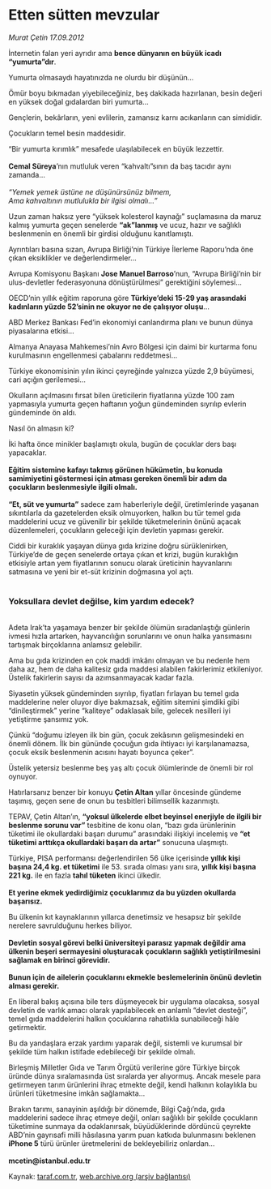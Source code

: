 # Etten sütten mevzular

*Murat Çetin 17.09.2012*

<div class="yazi"><p>İnternetin falan yeri ayrıdır ama <b>bence dünyanın en büyük icadı “yumurta”dır</b>.</p>
<p>Yumurta olmasaydı hayatınızda ne olurdu bir düşünün...</p>
<p>Ömür boyu bıkmadan yiyebileceğiniz, beş dakikada hazırlanan, besin değeri en yüksek doğal gıdalardan biri yumurta...</p>
<p>Gençlerin, bekârların, yeni evlilerin, zamansız karnı acıkanların can simididir.</p>
<p>Çocukların temel besin maddesidir.</p>
<p>“Bir yumurta kırımlık” mesafede ulaşılabilecek en büyük lezzettir.<br/><br/><b>Cemal Süreya</b>’nın mutluluk veren “kahvaltı”sının da baş tacıdır aynı zamanda...<br/><br/><i>“Yemek yemek üstüne ne düşünürsünüz bilmem,<br/></i><i>Ama kahvaltının mutlulukla bir ilgisi olmalı...”</i></p>
<p>Uzun zaman haksız yere “yüksek kolesterol kaynağı” suçlamasına da maruz kalmış yumurta geçen senelerde <b>“ak”lanmış</b> ve ucuz, hazır ve sağlıklı beslenmenin en önemli bir girdisi olduğunu kanıtlamıştı. </p>
<p>Ayrıntıları basına sızan, Avrupa Birliği’nin Türkiye İlerleme Raporu’nda öne çıkan eksiklikler ve değerlendirmeler...</p>
<p>Avrupa Komisyonu Başkanı <b>Jose Manuel Barroso</b>’nun, “Avrupa Birliği’nin bir ulus-devletler federasyonuna dönüştürülmesi” gerektiğini söylemesi...</p>
<p>OECD’nin yıllık eğitim raporuna göre <b>Türkiye’deki 15-29 yaş arasındaki kadınların yüzde 52’sinin ne okuyor ne de çalışıyor oluşu</b>...</p>
<p>ABD Merkez Bankası Fed’in ekonomiyi canlandırma planı ve bunun dünya piyasalarına etkisi...</p>
<p>Almanya Anayasa Mahkemesi’nin Avro Bölgesi için daimi bir kurtarma fonu kurulmasının engellenmesi çabalarını reddetmesi...</p>
<p>Türkiye ekonomisinin yılın ikinci çeyreğinde yalnızca yüzde 2,9 büyümesi, cari açığın gerilemesi...</p>
<p>Okulların açılmasını fırsat bilen üreticilerin fiyatlarına yüzde 100 zam yapmasıyla yumurta geçen haftanın yoğun gündeminden sıyrılıp evlerin gündeminde ön aldı.</p>
<p>Nasıl ön almasın ki?</p>
<p>İki hafta önce minikler başlamıştı okula, bugün de çocuklar ders başı yapacaklar.<br/><br/><b>Eğitim sistemine kafayı takmış görünen hükümetin, bu konuda samimiyetini göstermesi için atması gereken önemli bir adım da çocukların beslenmesiyle ilgili olmalı.<br/><br/></b><b>“Et, süt ve yumurta”</b> sadece zam haberleriyle değil, üretimlerinde yaşanan sıkıntılarla da gazetelerden eksik olmuyorken, halkın bu tür temel gıda maddelerini ucuz ve güvenilir bir şekilde tüketmelerinin önünü açacak düzenlemeleri, çocukların geleceği için devletin yapması gerekir.</p>
<p>Ciddi bir kuraklık yaşayan dünya gıda krizine doğru sürüklenirken, Türkiye’de de geçen senelerde ortaya çıkan et krizi, bugün kuraklığın etkisiyle artan yem fiyatlarının sonucu olarak üreticinin hayvanlarını satmasına ve yeni bir et-süt krizinin doğmasına yol açtı.<br/><br/></p>
<h3>Yoksullara devlet değilse, kim yardım edecek?</h3>
<p><b><br/></b>Adeta Irak’ta yaşamaya benzer bir şekilde ölümün sıradanlaştığı günlerin ivmesi hızla artarken, hayvancılığın sorunlarını ve onun halka yansımasını tartışmak birçoklarına anlamsız gelebilir.</p>
<p>Ama bu gıda krizinden en çok maddi imkânı olmayan ve bu nedenle hem daha az, hem de daha kalitesiz gıda maddesi alabilen fakirlerimiz etkileniyor. Üstelik fakirlerin sayısı da azımsanmayacak kadar fazla.</p>
<p>Siyasetin yüksek gündeminden sıyrılıp, fiyatları fırlayan bu temel gıda maddelerine neler oluyor diye bakmazsak, eğitim sitemini şimdiki gibi “dinileştirmek” yerine “kaliteye” odaklasak bile, gelecek nesilleri iyi yetiştirme şansımız yok.</p>
<p>Çünkü “doğumu izleyen ilk bin gün, çocuk zekâsının gelişmesindeki en önemli dönem. İlk bin gününde çocuğun gıda ihtiyacı iyi karşılanamazsa, çocuk eksik beslenmenin acısını hayatı boyunca çeker”.</p>
<p>Üstelik yetersiz beslenme beş yaş altı çocuk ölümlerinde de önemli bir rol oynuyor.</p>
<p>Hatırlarsanız benzer bir konuyu <b>Çetin Altan</b> yıllar öncesinde gündeme taşımış, geçen sene de onun bu tesbitleri bilimsellik kazanmıştı.</p>
<p>TEPAV, Çetin Altan’ın, <b>“yoksul ülkelerde elbet beyinsel enerjiyle de ilgili bir beslenme sorunu var”</b> tesbitine de konu olan, “bazı gıda ürünlerinin tüketimi ile okullardaki başarı durumu” arasındaki ilişkiyi incelemiş ve <b>“et tüketimi arttıkça okullardaki başarı da artar”</b> sonucuna ulaşmıştı.</p>
<p>Türkiye, PISA performansı değerlendirilen 56 ülke içerisinde <b>yıllık kişi başına 24,4 kg. et tüketimi</b> ile 53. sırada olması yanı sıra, <b>yıllık kişi başına 221 kg.</b> ile en fazla <b>tahıl tüketen</b> ikinci ülkedir.<br/><br/><b>Et yerine ekmek yedirdiğimiz çocuklarımız da bu yüzden okullarda başarısız.</b></p>
<p>Bu ülkenin kıt kaynaklarının yıllarca denetimsiz ve hesapsız bir şekilde nerelere savrulduğunu herkes biliyor.<br/><br/><b>Devletin sosyal görevi belki üniversiteyi parasız yapmak değildir ama ülkenin beşeri sermayesini oluşturacak çocukların sağlıklı yetiştirilmesini sağlamak en birinci görevidir.<br/><br/></b><b>Bunun için de ailelerin çocuklarını ekmekle beslemelerinin önünü devletin alması gerekir.</b></p>
<p>En liberal bakış açısına bile ters düşmeyecek bir uygulama olacaksa, sosyal devletin de varlık amacı olarak yapılabilecek en anlamlı “devlet desteği”, temel gıda maddelerini halkın çocuklarına rahatlıkla sunabileceği hâle getirmektir.</p>
<p>Bu da yandaşlara erzak yardımı yaparak değil, sistemli ve kurumsal bir şekilde tüm halkın istifade edebileceği bir şekilde olmalı.</p>
<p>Birleşmiş Milletler Gıda ve Tarım Örgütü verilerine göre Türkiye birçok üründe dünya sıralamasında üst sıralarda yer alıyormuş. Ancak mesele para getirmeyen tarım ürünlerini ihraç etmekte değil, kendi halkının kolaylıkla bu ürünleri tüketmesine imkân sağlamakta...</p>
<p>Bırakın tarımı, sanayinin aşıldığı bir dönemde, Bilgi Çağı’nda, gıda maddelerini sadece ihraç etmeye değil, onları sağlıklı bir şekilde çocukların tüketimine sunmaya da odaklanırsak, büyüdüklerinde dördüncü çeyrekte ABD’nin gayrısafi milli hâsılasına yarım puan katkıda bulunmasını beklenen <b>iPhone 5</b> türü ürünler üretmelerini de bekleyebiliriz onlardan...<br/><br/><b>mcetin@istanbul.edu.tr</b></p>
</div>

Kaynak: [taraf.com.tr](http://www.taraf.com.tr/murat-cetin/makale-etten-sutten-mevzular.htm), [web.archive.org (arşiv bağlantısı)](http://web.archive.org/web/20131107113943/http://www.taraf.com.tr/murat-cetin/makale-etten-sutten-mevzular.htm)
